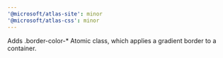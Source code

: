 ```yaml
---
'@microsoft/atlas-site': minor
'@microsoft/atlas-css': minor
---
```


Adds .border-color-\* Atomic class, which applies a gradient border to a container.

